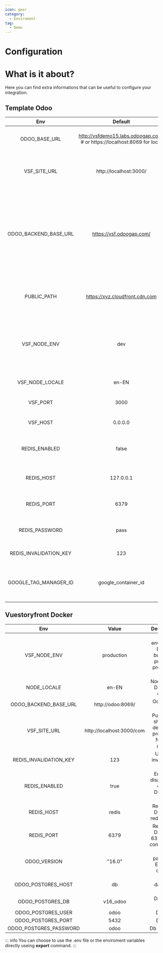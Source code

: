 ```yaml
---
icon: gear
category:
  - Enviroment
tag:
  - Demo
---
```


# Configuration

# What is it about?

Here you can find extra informations that can be useful to configure your integration.

## Template Odoo
|       Env        |                                  Default                                   |                                                                     Description                                                                      |
| :--------------: | :----------------------------------------------------------------------: | :--------------------------------------------------------------------------------------------------------------------------------------------------: |
|     ODOO_BASE_URL     | http://vsfdemo15.labs.odoogap.com/ # or https://localhost:8069 for local |                                                        Base url should target the Odoo server                                                        |
|     VSF_SITE_URL     |                          http://localhost:3000/                          |                                                Front end base url should point to the frontend server                                                |
| ODOO_BACKEND_BASE_URL |                         https://vsf.odoogap.com/                         | Backend base url will point for a private address if required internal access don't need to pass it unless you need a private access to the endpints |
|   PUBLIC_PATH    |                      https://xyz.cloudfront.cdn.com                      |                                              Public path should be defined on production for CDN access                                              |
|     VSF_NODE_ENV     |                                   dev                                    |                                      Node enviroment. Should be set to production on production. Default is dev                                      |
|   VSF_NODE_LOCALE    |                                  en-EN                                   |                                                            Node locale. Default is en-EN                                                             |
|       VSF_PORT       |                                   3000                                   |                                                              Node port. Default is 3000                                                              |
|       VSF_HOST       |                                 0.0.0.0                                  |                                                            Node host. Default is 0.0.0.0                                                             |
|  REDIS_ENABLED   |                                  false                                   |                                                   Enable or disable redis cache. Default is false                                                    |
|    REDIS_HOST    |                                127.0.0.1                                 |                                                       Redis host. Default is localhost for dev                                                       |
|    REDIS_PORT    |                                   6379                                   |                                                   Redis port. Default is 6379 in dev configuration                                                   |
|  REDIS_PASSWORD  |                                   pass                                   |                                                          Redis password. Empty is default.                                                           |
| REDIS_INVALIDATION_KEY |                                   123                                    |                                                             Used for invalidating cache                                                              |
| GOOGLE_TAG_MANAGER_ID |                                   google_container_id               |                                                             This allows you to easily add tracking tags such as Google Analytics                    |


## Vuestoryfront Docker

|       Env        |                                  Value                                   |                                                                     Description                                                                      |
| :--------------: | :----------------------------------------------------------------------: | :--------------------------------------------------------------------------------------------------------------------------------------------------: |
|     VSF_NODE_ENV     | production |                                                         Node enviroment.  Docker builds the project in production env                                                         |
|   NODE_LOCALE    |                                  en-EN                                   |                                                            Node locale. Default is en-EN                                                             |
| ODOO_BACKEND_BASE_URL |                         http://odoo:8069/                        | Odoo local server |
|   VSF_SITE_URL   |                      http://localhost:3000/com                      |                                              Public path should be defined on production for CDN access                                              |
|     REDIS_INVALIDATION_KEY     |                                  123                                    |                                      Used for invalidating cache                                      |
|  REDIS_ENABLED   |                                  true                                   |                                                   Enable or disable redis cache. Default is true                                                    |
|    REDIS_HOST    |                                redis                                 |                                                       Redis host. Default is redis for dev                                                       |
|    REDIS_PORT    |                                   6379                                   |                                                   Redis port. Default is 6379 in dev configuration                                                   |
|  ODOO_VERSION  |                                   "16.0"                                   |                                                          Redis password. Empty is default.                                                           |
|     ODOO_POSTGRES_HOST    |                                  db                                   |                                      The database host                                    |
|  ODOO_POSTGRES_DB   |                                  v16_odoo                                   |                                                   Database name                                                  |
|    ODOO_POSTGRES_USER    |                                odoo                                 |                                                       Db user                                                      |
|    ODOO_POSTGRES_PORT    |                                   5432                                   |                                                   DB port                                                   |
|  ODOO_POSTGRES_PASSWORD  |                                   odoo                                   |                                                          Db password                                                           |




::: info
You can choose to use the .env file or the enviroment variables directly useing **export** command.
:::